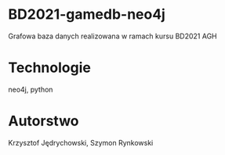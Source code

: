 # BD2021-gamedb-neo4j
Grafowa baza danych realizowana w ramach kursu BD2021 AGH

# Technologie
neo4j, python

# Autorstwo
Krzysztof Jędrychowski,
Szymon Rynkowski
